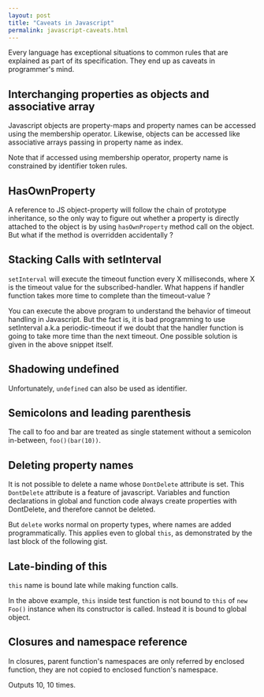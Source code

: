 ```yaml
---
layout: post
title: "Caveats in Javascript"
permalink: javascript-caveats.html
---
```


Every language has exceptional situations to common rules that are
explained as part of its specification. They end up as caveats in
programmer's mind.

Interchanging properties as objects and associative array
---------------------------------------------------------

Javascript objects are property-maps and property names can be accessed
using the membership operator. Likewise, objects can be accessed like
associative arrays passing in property name as index.

<script src="https://gist.github.com/prataprc/d8f1b6607c854fcfa7b651f648f75ffb.js?file=caveat1.js"></script>

Note that if accessed using membership operator, property name is constrained
by identifier token rules.

HasOwnProperty
--------------

A reference to JS object-property will follow the chain of prototype
inheritance, so the only way to figure out whether a property is directly
attached to the object is by using `hasOwnProperty` method call on the
object. But what if the method is overridden accidentally ?

<script src="https://gist.github.com/prataprc/d8f1b6607c854fcfa7b651f648f75ffb.js?file=caveat2.js"></script>

Stacking Calls with setInterval
-------------------------------

`setInterval` will execute the timeout function every X milliseconds, where X
is the timeout value for the subscribed-handler. What happens if handler
function takes more time to complete than the timeout-value ?

<script src="https://gist.github.com/prataprc/d8f1b6607c854fcfa7b651f648f75ffb.js?file=caveat3.js"></script>

You can execute the above program to understand the behavior of timeout
handling in Javascript. But the fact is, it is bad programming to use
setInterval a.k.a periodic-timeout if we doubt that the handler function is
going to take more time than the next timeout. One possible solution is given
in the above snippet itself.

Shadowing undefined
-------------------

<script src="https://gist.github.com/prataprc/d8f1b6607c854fcfa7b651f648f75ffb.js?file=caveat4.js"></script>

Unfortunately, `undefined` can also be used as identifier.

Semicolons and leading parenthesis
----------------------------------

<script src="https://gist.github.com/prataprc/d8f1b6607c854fcfa7b651f648f75ffb.js?file=caveat5.js"></script>

The call to foo and bar are treated as single statement without a semicolon
in-between, `foo()(bar(10))`.

Deleting property names
-----------------------

It is not possible to delete a name whose `DontDelete` attribute is set.
This `DontDelete` attribute is a feature of javascript. Variables and
function declarations in global and function code always create properties
with DontDelete, and therefore cannot be deleted.

But `delete` works normal on property types, where names are added
programmatically. This applies even to global `this`, as demonstrated by the
last block of the following gist.

<script src="https://gist.github.com/prataprc/d8f1b6607c854fcfa7b651f648f75ffb.js?file=caveat6.js"></script>

Late-binding of this
--------------------

`this` name is bound late while making function calls.

<script src="https://gist.github.com/prataprc/d8f1b6607c854fcfa7b651f648f75ffb.js?file=caveat7.js"></script>

In the above example, `this` inside test function is not bound to `this`
of `new Foo()` instance when its constructor is called. Instead it is bound
to global object.

Closures and namespace reference
--------------------------------

In closures, parent function's namespaces are only referred by enclosed
function, they are not copied to enclosed function's namespace.

<script src="https://gist.github.com/prataprc/d8f1b6607c854fcfa7b651f648f75ffb.js?file=caveat8.js"></script>

Outputs 10, 10 times.

